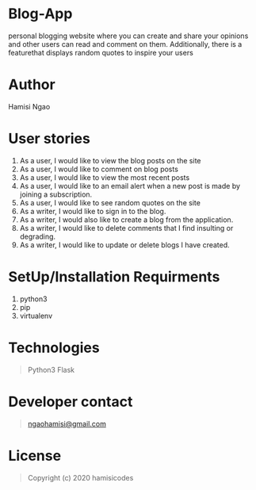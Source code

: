 # Blog-App
personal blogging website where you can create and share your opinions and other users can read and comment on them. Additionally, there is a featurethat displays random quotes to inspire your users
# Author
Hamisi Ngao
# User stories
1. As a user, I would like to view the blog posts on the site
1. As a user, I would like to comment on blog posts
1. As a user, I would like to view the most recent posts
1. As a user, I would like to an email alert when a new post is made by joining a subscription.
1. As a user, I would like to see random quotes on the site
1. As a writer, I would like to sign in to the blog.
1. As a writer, I would also like to create a blog from the application.
1. As a writer, I would like to delete comments that I find insulting or degrading.
1. As a writer, I would like to update or delete blogs I have created.

# SetUp/Installation Requirments
1. python3
1. pip
1. virtualenv


# Technologies
>Python3  Flask

# Developer contact
>ngaohamisi@gmail.com

# License
>Copyright (c) 2020 hamisicodes
